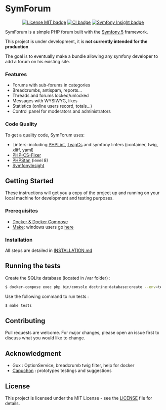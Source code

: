 # SymForum
<p align="center">
<a href="https://opensource.org/licenses/MIT"><img alt="License MIT badge" src="https://img.shields.io/badge/License-MIT-yellow.svg"></a>
<a href="https://github.com/DuboisS/SymForum/actions"><img alt="CI badge" src="https://github.com/DuboisS/SymForum/workflows/CI/badge.svg"></a>
<a href="https://insight.symfony.com/projects/2235e118-e5e6-46bf-867e-7b47ed212430"><img alt="Symfony Insight badge" src="https://insight.symfony.com/projects/2235e118-e5e6-46bf-867e-7b47ed212430/mini.svg"></a>
</p>

SymForum is a simple PHP forum built with the [Symfony 5](https://symfony.com/) framework.

This project is under development, it is **not currently intended for the production**.

The goal is to eventually make a bundle allowing any symfony developer to add a forum on his existing site.

### Features
- Forums with sub-forums in categories
- Breadcrumbs, antispam, reports...
- Threads and forums locked/unlocked
- Messages with WYSIWYG, likes
- Statistics (online users record, totals...)
- Control panel for moderators and administrators

### Code Quality
To get a quality code, SymForum uses:
- Linters: including [PHPLint](https://github.com/php-parallel-lint/PHP-Parallel-Lint), [TwigCs](https://github.com/friendsoftwig/twigcs) and symfony linters (container, twig, xliff, yaml)
- [PHP-CS-Fixer](https://github.com/FriendsOfPHP/PHP-CS-Fixer)
- [PHPStan](https://github.com/phpstan/phpstan) (level 8)
- [SymfonyInsight](https://insight.symfony.com/)

## Getting Started
These instructions will get you a copy of the project up and running on your local machine for development and testing purposes.

### Prerequisites
- [Docker & Docker Compose](https://www.docker.com/get-started)
- [Make](https://www.gnu.org/software/make/): windows users go [here](http://gnuwin32.sourceforge.net/packages/make.htm)


### Installation
All steps are detailed in [INSTALLATION.md](INSTALLATION.md)


## Running the tests
Create the SQLite database (located in /var folder) :
```sh
$ docker-compose exec php bin/console doctrine:database:create --env=test
```

Use the following command to run tests :
```sh
$ make tests
```


## Contributing
Pull requests are welcome. For major changes, please open an issue first to discuss what you would like to change.

## Acknowledgment
- Gux : OptionService, breadcrumb twig filter, help for docker
- [Capuchon](https://github.com/rampinflorian) : prototypes testings and suggestions

## License
This project is licensed under the MIT License - see the [LICENSE](LICENSE) file for details.
